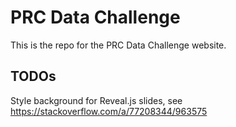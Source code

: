 # PRC Data Challenge

This is the repo for the PRC Data Challenge website.

## TODOs
Style background for Reveal.js slides, see 
https://stackoverflow.com/a/77208344/963575